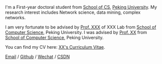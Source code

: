 I'm a First-year doctoral student from [School of CS](https://cs.njust.edu.cn/), [Peking University](https://www.njust.edu.cn/). My research interest includes Network science, data mining, complex networks.

I am very fortunate to be advised by [Prof. XXX](https://cs.njust.edu.cn/) of XXX Lab from [School of Computer Science](https://cs.pku.edu.cn/), Peking University. I was advised by [Prof. XX](https://XXX.pku.edu.cn/) from [School of Computer Science](https://cs.pku.edu.cn/), Peking University.

You can find my CV here: [XX's Curriculum Vitae](../assets/Curriculum_Vitae.pdf).

[Email](mailto:XX@NJUST.edu.cn) / [Github](https://github.com/Lingxianwen) / [Wechat](../images/wechat.jpg) / [CSDN](https://lingxw.blog.csdn.net/)
